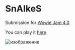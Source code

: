 # SnAIkeS
Submission for [Wowie Jam 4.0](https://itch.io/jam/wowie-jam-4) 

You can play it [here](https://stariktenger.itch.io/snaike)

![изображение](https://user-images.githubusercontent.com/48261272/187421353-0db4a9c6-242a-4466-baaf-b41ef859d2e5.png)
